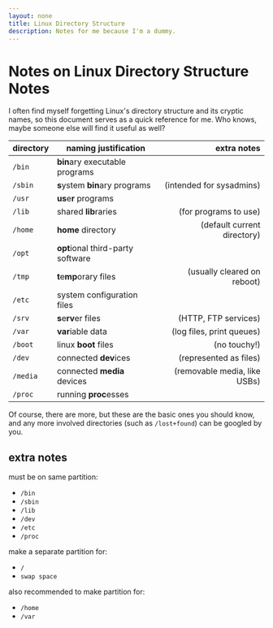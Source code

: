 ```yaml
---
layout: none
title: Linux Directory Structure
description: Notes for me because I'm a dummy.
---
```


# Notes on Linux Directory Structure Notes

I often find myself forgetting Linux's directory structure and its
cryptic names, so this document serves as a quick reference for me.
Who knows, maybe someone else will find it useful as well?

| directory | naming justification              | extra notes                  |
|-----------|-----------------------------------|-----------------------------:|
| `/bin`    | **bin**ary executable programs    |                              |
| `/sbin`   | **s**ystem **bin**ary programs    | (intended for sysadmins)     |
| `/usr`    | **us**e**r** programs             |                              |
| `/lib`    | shared **lib**raries              | (for programs to use)        |
| `/home`   | **home** directory                | (default current directory)  |
| `/opt`    | **opt**ional third-party software |                              |
| `/tmp`    | **t**e**mp**orary files           | (usually cleared on reboot)  |
| `/etc`    | system configuration files        |                              |
| `/srv`    | **s**e**rv**er files              | (HTTP, FTP services)         |
| `/var`    | **var**iable data                 | (log files, print queues)    |
| `/boot`   | linux **boot** files              | (no touchy!)                 |
| `/dev`    | connected **dev**ices             | (represented as files)       |
| `/media`  | connected **media** devices       | (removable media, like USBs) |
| `/proc`   | running **proc**esses             |                              |

Of course, there are more, but these are the basic ones you should know,
 and any more involved directories (such as `/lost+found`) can be googled by you.

## extra notes

must be on same partition:
- `/bin`
- `/sbin`
- `/lib`
- `/dev`
- `/etc`
- `/proc`

make a separate partition for:
- `/`
- `swap space`

also recommended to make partition for:
- `/home`
- `/var`
